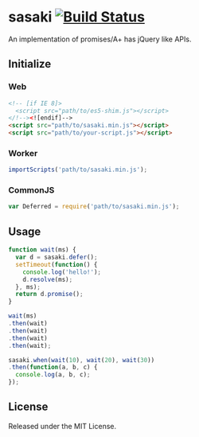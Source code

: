 # sasaki [![Build Status](https://secure.travis-ci.org/ukyo/sasaki.png?branch=master)](http://travis-ci.org/ukyo/sasaki)

An implementation of promises/A+ has jQuery like APIs.

## Initialize

### Web

```html
<!-- [if IE 8]>
  <script src="path/to/es5-shim.js"></script>
</!--><![endif]-->
<script src="path/to/sasaki.min.js"></script>
<script src="path/to/your-script.js"></script>
```

### Worker

```javascript
importScripts('path/to/sasaki.min.js');
```

### CommonJS

```javascript
var Deferred = require('path/to/sasaki.min.js');
```

## Usage

```javascript
function wait(ms) {
  var d = sasaki.defer();
  setTimeout(function() {
    console.log('hello!');
    d.resolve(ms);
  }, ms);
  return d.promise();
}

wait(ms)
.then(wait)
.then(wait)
.then(wait)
.then(wait);

sasaki.when(wait(10), wait(20), wait(30))
.then(function(a, b, c) {
  console.log(a, b, c);
});
```

## License

Released under the MIT License.